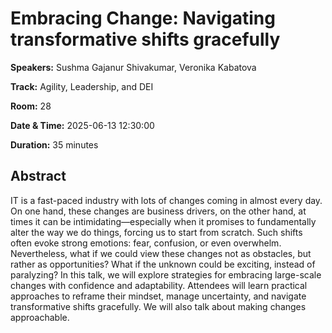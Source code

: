 # Embracing Change: Navigating transformative shifts gracefully

**Speakers:** Sushma Gajanur Shivakumar, Veronika Kabatova
                    
**Track:** Agility, Leadership, and DEI
                    
**Room:** 28
                    
**Date & Time:** 2025-06-13 12:30:00
                    
**Duration:** 35 minutes
                    
## Abstract
                    
IT is a fast-paced industry with lots of changes coming in almost every day. On one hand,  these changes are business drivers, on the other hand, at times it can be intimidating—especially when it promises to fundamentally alter the way we do things, forcing us to start from scratch. Such shifts often evoke strong emotions: fear, confusion, or even overwhelm. Nevertheless, what if we could view these changes not as obstacles, but rather as opportunities? What if the unknown could be exciting, instead of paralyzing?
In this talk, we will explore strategies for embracing large-scale changes with confidence and adaptability. Attendees will learn practical approaches to reframe their mindset, manage uncertainty, and navigate transformative shifts gracefully. We will also talk about making changes approachable.
